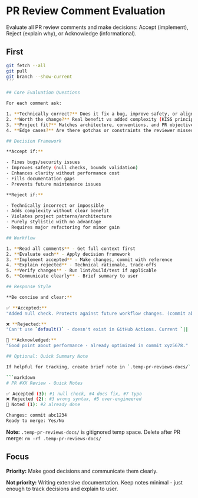 # PR Review Comment Evaluation

Evaluate all PR review comments and make decisions: Accept (implement), Reject (explain why), or Acknowledge (informational).

## First

```bash
git fetch --all
git pull
git branch --show-current
´´´

## Core Evaluation Questions

For each comment ask:

1. **Technically correct?** Does it fix a bug, improve safety, or align with best practices?
2. **Worth the change?** Real benefit vs added complexity (KISS principle)?
3. **Project fit?** Matches architecture, conventions, and PR objectives?
4. **Edge cases?** Are there gotchas or constraints the reviewer missed?

## Decision Framework

**Accept if:**

- Fixes bugs/security issues
- Improves safety (null checks, bounds validation)
- Enhances clarity without performance cost
- Fills documentation gaps
- Prevents future maintenance issues

**Reject if:**

- Technically incorrect or impossible
- Adds complexity without clear benefit
- Violates project patterns/architecture
- Purely stylistic with no advantage
- Requires major refactoring for minor gain

## Workflow

1. **Read all comments** - Get full context first
2. **Evaluate each** - Apply decision framework
3. **Implement accepted** - Make changes, commit with reference
4. **Explain rejected** - Technical rationale, trade-offs
5. **Verify changes** - Run lint/build/test if applicable
6. **Communicate clearly** - Brief summary to user

## Response Style

**Be concise and clear:**

✅ **Accepted:**
"Added null check. Protects against future workflow changes. (commit abc1234)"

❌ **Rejected:**
"Can't use `default()` - doesn't exist in GitHub Actions. Current `|| 'develop'` is standard pattern."

🤝 **Acknowledged:**
"Good point about performance - already optimized in commit xyz5678."

## Optional: Quick Summary Note

If helpful for tracking, create brief note in `.temp-pr-reviews-docs/`:

```markdown
# PR #XX Review - Quick Notes

✅ Accepted (3): #1 null check, #4 docs fix, #7 typo
❌ Rejected (2): #3 wrong syntax, #5 over-engineered
🤝 Noted (1): #2 already done

Changes: commit abc1234
Ready to merge: Yes/No
```

**Note:** `.temp-pr-reviews-docs/` is gitignored temp space. Delete after PR merge: `rm -rf .temp-pr-reviews-docs/`

## Focus

**Priority:** Make good decisions and communicate them clearly.

**Not priority:** Writing extensive documentation. Keep notes minimal - just enough to track decisions and explain to user.

